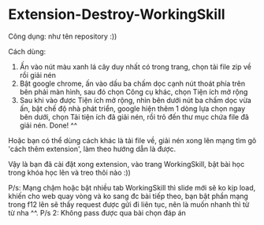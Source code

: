 # Extension-Destroy-WorkingSkill
Công dụng: như tên repository :))

Cách dùng:
1. Ấn vào nút màu xanh lá cây duy nhất có trong trang, chọn tải file zip về rồi giải nén
2. Bật google chrome, ấn vào dấu ba chấm dọc cạnh nút thoát phía trên bên phải màn hình, sau đó chọn Công cụ khác, chọn Tiện ích mở rộng
3. Sau khi vào được Tiện ích mở rộng, nhìn bên dưới nút ba chấm dọc vừa ấn, bật chế độ nhà phát triển, google hiện thêm 1 dòng lựa chọn ngay bên dưới, chọn Tải tiện ích đã giải nén, rồi trỏ đến thư mục chứa file đã giải nén. Done! ^^

Hoặc bạn có thể dùng cách khác là tải file về, giải nén xong lên mạng tìm gõ 'cách thêm extension', làm theo hướng dẫn là được.

Vậy là bạn đã cài đặt xong extension, vào trang WorkingSkill, bật bài học trong khóa học lên và treo thôi nào :))

P/s: Mạng chậm hoặc bật nhiều tab WorkingSkill thì slide mới sẽ ko kịp load, khiến cho web quay vòng và ko sang đc bài tiếp theo, bạn bật phần mạng trong f12 lên sẽ thấy request được gửi đi liên tục, nên là muốn nhanh thì từ từ nha ^^.
P/s 2: Không pass được qua bài chọn đáp án

